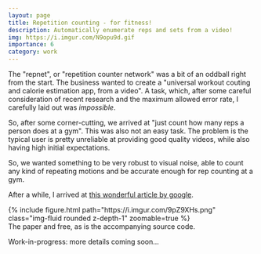 ```yaml
---
layout: page
title: Repetition counting - for fitness!
description: Automatically enumerate reps and sets from a video!
img: https://i.imgur.com/N9opu9d.gif
importance: 6
category: work
---
```


The "repnet", or "repetition counter network" was a bit of an oddball right from the start. The business wanted to create a "universal workout couting and calorie estimation app, from a video". A task, which, after some careful consideration of recent research and the maximum allowed error rate, I carefully laid out was *impossible*. 

So, after some corner-cutting, we arrived at "just count how many reps a person does at a gym". This was also not an easy task. The problem is the typical user is pretty unreliable at providing good quality videos, while also having high initial expectations. 

So, we wanted something to be very robust to visual noise, able to count any kind of repeating motions and be accurate enough for rep counting at a gym. 

After a while, I arrived at [this wonderful article by google](https://ai.googleblog.com/2020/06/repnet-counting-repetitions-in-videos.html). 

<div class="row mt-3" style="justify-content:center;">
    <div class="col-sm-8 mt-3 mt-md-0" >
        {% include figure.html path="https://i.imgur.com/9pZ9XHs.png" class="img-fluid rounded z-depth-1" zoomable=true %}
    </div>
</div>
<div class="caption" >
        The paper and free, as is the accompanying source code.
</div>


Work-in-progress: more details coming soon...